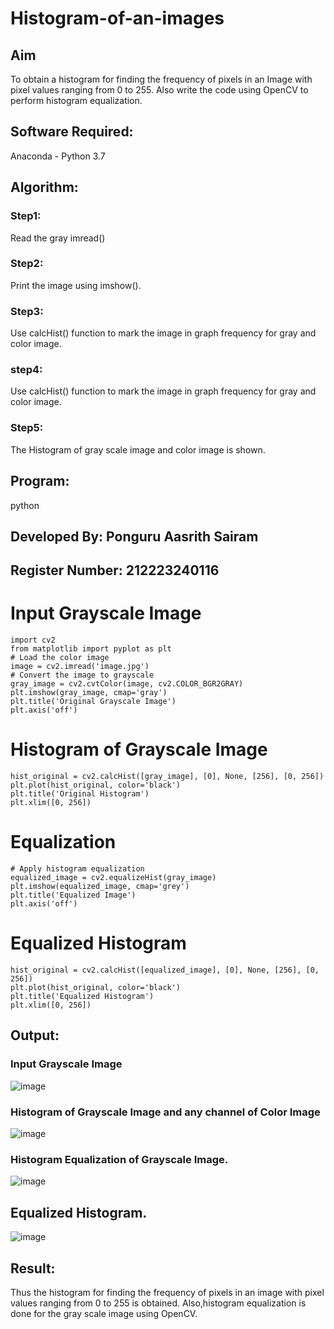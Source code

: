 # Histogram-of-an-images
## Aim
To obtain a histogram for finding the frequency of pixels in an Image with pixel values ranging from 0 to 255. Also write the code using OpenCV to perform histogram equalization.

## Software Required:
Anaconda - Python 3.7

## Algorithm:
### Step1:
Read the gray imread()


### Step2:
Print the image using imshow().



### Step3:
Use calcHist() function to mark the image in graph frequency for gray and color image.

### step4:
Use calcHist() function to mark the image in graph frequency for gray and color image.

### Step5:
The Histogram of gray scale image and color image is shown.


## Program:
python
## Developed By: Ponguru Aasrith Sairam
## Register Number: 212223240116

# Input Grayscale Image
```
import cv2
from matplotlib import pyplot as plt
# Load the color image
image = cv2.imread('image.jpg')
# Convert the image to grayscale
gray_image = cv2.cvtColor(image, cv2.COLOR_BGR2GRAY)
plt.imshow(gray_image, cmap='gray')
plt.title('Original Grayscale Image')
plt.axis('off')
```
# Histogram of Grayscale Image
```
hist_original = cv2.calcHist([gray_image], [0], None, [256], [0, 256])
plt.plot(hist_original, color='black')
plt.title('Original Histogram')
plt.xlim([0, 256])
```
# Equalization
```
# Apply histogram equalization
equalized_image = cv2.equalizeHist(gray_image)
plt.imshow(equalized_image, cmap='grey')
plt.title('Equalized Image')
plt.axis('off')
```
# Equalized Histogram
```
hist_original = cv2.calcHist([equalized_image], [0], None, [256], [0, 256])
plt.plot(hist_original, color='black')
plt.title('Equalized Histogram')
plt.xlim([0, 256])
```


## Output:
### Input Grayscale Image


![image](https://github.com/user-attachments/assets/406ea744-e2d9-4ac5-bc69-5877cdc8e516)



### Histogram of Grayscale Image and any channel of Color Image


![image](https://github.com/user-attachments/assets/3c20e943-a360-4fcc-a2b1-be6d6d10a712)



### Histogram Equalization of Grayscale Image.

![image](https://github.com/user-attachments/assets/6815ee35-f745-45cb-aebc-a6baa1e8bd79)

## Equalized Histogram.


![image](https://github.com/user-attachments/assets/43e6415f-f296-46be-b06a-f800200e4acf)



## Result: 
Thus the histogram for finding the frequency of pixels in an image with pixel values ranging from 0 to 255 is obtained. Also,histogram equalization is done for the gray scale image using OpenCV.
